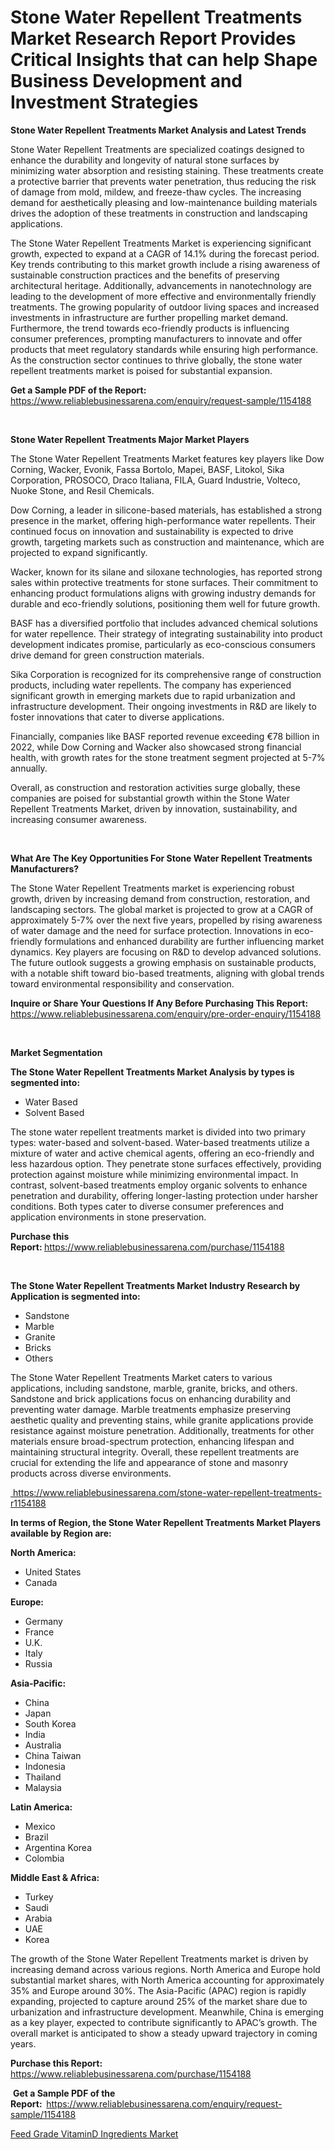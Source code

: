 <p><h1>Stone Water Repellent Treatments Market Research Report Provides Critical Insights that can help Shape Business Development and Investment Strategies</h1></p><p><strong>Stone Water Repellent Treatments Market Analysis and Latest Trends</strong></p>
<p><p>Stone Water Repellent Treatments are specialized coatings designed to enhance the durability and longevity of natural stone surfaces by minimizing water absorption and resisting staining. These treatments create a protective barrier that prevents water penetration, thus reducing the risk of damage from mold, mildew, and freeze-thaw cycles. The increasing demand for aesthetically pleasing and low-maintenance building materials drives the adoption of these treatments in construction and landscaping applications.</p><p>The Stone Water Repellent Treatments Market is experiencing significant growth, expected to expand at a CAGR of 14.1% during the forecast period. Key trends contributing to this market growth include a rising awareness of sustainable construction practices and the benefits of preserving architectural heritage. Additionally, advancements in nanotechnology are leading to the development of more effective and environmentally friendly treatments. The growing popularity of outdoor living spaces and increased investments in infrastructure are further propelling market demand. Furthermore, the trend towards eco-friendly products is influencing consumer preferences, prompting manufacturers to innovate and offer products that meet regulatory standards while ensuring high performance. As the construction sector continues to thrive globally, the stone water repellent treatments market is poised for substantial expansion.</p></p>
<p><strong>Get a Sample PDF of the Report:&nbsp;</strong> <a href="https://www.reliablebusinessarena.com/enquiry/request-sample/1154188?utm_campaign=2195&utm_medium=2&utm_source=Github&utm_content=ia&utm_term=03042025&utm_id=stone-water-repellent-treatments">https://www.reliablebusinessarena.com/enquiry/request-sample/1154188</a></p>
<p>&nbsp;</p>
<p><strong>Stone Water Repellent Treatments Major Market Players</strong></p>
<p><p>The Stone Water Repellent Treatments Market features key players like Dow Corning, Wacker, Evonik, Fassa Bortolo, Mapei, BASF, Litokol, Sika Corporation, PROSOCO, Draco Italiana, FILA, Guard Industrie, Volteco, Nuoke Stone, and Resil Chemicals. </p><p>Dow Corning, a leader in silicone-based materials, has established a strong presence in the market, offering high-performance water repellents. Their continued focus on innovation and sustainability is expected to drive growth, targeting markets such as construction and maintenance, which are projected to expand significantly.</p><p>Wacker, known for its silane and siloxane technologies, has reported strong sales within protective treatments for stone surfaces. Their commitment to enhancing product formulations aligns with growing industry demands for durable and eco-friendly solutions, positioning them well for future growth.</p><p>BASF has a diversified portfolio that includes advanced chemical solutions for water repellence. Their strategy of integrating sustainability into product development indicates promise, particularly as eco-conscious consumers drive demand for green construction materials.</p><p>Sika Corporation is recognized for its comprehensive range of construction products, including water repellents. The company has experienced significant growth in emerging markets due to rapid urbanization and infrastructure development. Their ongoing investments in R&D are likely to foster innovations that cater to diverse applications.</p><p>Financially, companies like BASF reported revenue exceeding €78 billion in 2022, while Dow Corning and Wacker also showcased strong financial health, with growth rates for the stone treatment segment projected at 5-7% annually. </p><p>Overall, as construction and restoration activities surge globally, these companies are poised for substantial growth within the Stone Water Repellent Treatments Market, driven by innovation, sustainability, and increasing consumer awareness.</p></p>
<p>&nbsp;</p>
<p><strong>What Are The Key Opportunities For Stone Water Repellent Treatments Manufacturers?</strong></p>
<p><p>The Stone Water Repellent Treatments market is experiencing robust growth, driven by increasing demand from construction, restoration, and landscaping sectors. The global market is projected to grow at a CAGR of approximately 5-7% over the next five years, propelled by rising awareness of water damage and the need for surface protection. Innovations in eco-friendly formulations and enhanced durability are further influencing market dynamics. Key players are focusing on R&D to develop advanced solutions. The future outlook suggests a growing emphasis on sustainable products, with a notable shift toward bio-based treatments, aligning with global trends toward environmental responsibility and conservation.</p></p>
<p><strong>Inquire or Share Your Questions If Any Before Purchasing This Report:</strong> <a href="https://www.reliablebusinessarena.com/enquiry/pre-order-enquiry/1154188?utm_campaign=2195&utm_medium=2&utm_source=Github&utm_content=ia&utm_term=03042025&utm_id=stone-water-repellent-treatments">https://www.reliablebusinessarena.com/enquiry/pre-order-enquiry/1154188</a></p>
<p>&nbsp;</p>
<p><strong>Market Segmentation</strong></p>
<p><strong>The Stone Water Repellent Treatments Market Analysis by types is segmented into:</strong></p>
<p><ul><li>Water Based</li><li>Solvent Based</li></ul></p>
<p><p>The stone water repellent treatments market is divided into two primary types: water-based and solvent-based. Water-based treatments utilize a mixture of water and active chemical agents, offering an eco-friendly and less hazardous option. They penetrate stone surfaces effectively, providing protection against moisture while minimizing environmental impact. In contrast, solvent-based treatments employ organic solvents to enhance penetration and durability, offering longer-lasting protection under harsher conditions. Both types cater to diverse consumer preferences and application environments in stone preservation.</p></p>
<p><strong>Purchase this Report:&nbsp;</strong><a href="https://www.reliablebusinessarena.com/purchase/1154188?utm_campaign=2195&utm_medium=2&utm_source=Github&utm_content=ia&utm_term=03042025&utm_id=stone-water-repellent-treatments">https://www.reliablebusinessarena.com/purchase/1154188</a></p>
<p>&nbsp;</p>
<p><strong>The Stone Water Repellent Treatments Market Industry Research by Application is segmented into:</strong></p>
<p><ul><li>Sandstone</li><li>Marble</li><li>Granite</li><li>Bricks</li><li>Others</li></ul></p>
<p><p>The Stone Water Repellent Treatments Market caters to various applications, including sandstone, marble, granite, bricks, and others. Sandstone and brick applications focus on enhancing durability and preventing water damage. Marble treatments emphasize preserving aesthetic quality and preventing stains, while granite applications provide resistance against moisture penetration. Additionally, treatments for other materials ensure broad-spectrum protection, enhancing lifespan and maintaining structural integrity. Overall, these repellent treatments are crucial for extending the life and appearance of stone and masonry products across diverse environments.</p></p>
<p><a href="https://www.reliablebusinessarena.com/stone-water-repellent-treatments-r1154188?utm_campaign=2195&utm_medium=2&utm_source=Github&utm_content=ia&utm_term=03042025&utm_id=stone-water-repellent-treatments">&nbsp;https://www.reliablebusinessarena.com/stone-water-repellent-treatments-r1154188</a></p>
<p><strong>In terms of Region, the Stone Water Repellent Treatments Market Players available by Region are:</strong></p>
<p>
    <p> <strong> North America: </strong>
        <ul>
            <li>United States</li>
            <li>Canada</li>
        </ul>
        </p> 
    <p> <strong> Europe: </strong>
        <ul>
            <li>Germany</li>
            <li>France</li>
            <li>U.K.</li>
            <li>Italy</li>
            <li>Russia</li>
        </ul>
        </p> 
    <p> <strong> Asia-Pacific: </strong>
        <ul>
            <li>China</li>
            <li>Japan</li>
            <li>South Korea</li>
            <li>India</li>
            <li>Australia</li>
            <li>China Taiwan</li>
            <li>Indonesia</li>
            <li>Thailand</li>
            <li>Malaysia</li>
        </ul>
        </p> 
    <p> <strong> Latin America: </strong>
        <ul>
            <li>Mexico</li>
            <li>Brazil</li>
            <li>Argentina Korea</li>
            <li>Colombia</li>
        </ul>
        </p> 
    <p> <strong> Middle East & Africa: </strong>
        <ul>
            <li>Turkey</li>
            <li>Saudi</li>
            <li>Arabia</li>
            <li>UAE</li>
            <li>Korea</li>
        </ul>
    </p>
    </p>
<p><p>The growth of the Stone Water Repellent Treatments market is driven by increasing demand across various regions. North America and Europe hold substantial market shares, with North America accounting for approximately 35% and Europe around 30%. The Asia-Pacific (APAC) region is rapidly expanding, projected to capture around 25% of the market share due to urbanization and infrastructure development. Meanwhile, China is emerging as a key player, expected to contribute significantly to APAC’s growth. The overall market is anticipated to show a steady upward trajectory in coming years.</p></p>
<p><strong>Purchase this Report: </strong><a href="https://www.reliablebusinessarena.com/purchase/1154188?utm_campaign=2195&utm_medium=2&utm_source=Github&utm_content=ia&utm_term=03042025&utm_id=stone-water-repellent-treatments">https://www.reliablebusinessarena.com/purchase/1154188</a></p>
<p>&nbsp;<strong>Get a Sample PDF of the Report:&nbsp;&nbsp;</strong><a href="https://www.reliablebusinessarena.com/enquiry/request-sample/1154188?utm_campaign=2195&utm_medium=2&utm_source=Github&utm_content=ia&utm_term=03042025&utm_id=stone-water-repellent-treatments">https://www.reliablebusinessarena.com/enquiry/request-sample/1154188</a></p>
<p><strong></strong></p>
<p><p><a href="https://github.com/JakirUddin511/Market-Research-Report-List-2/blob/main/feed-grade-vitamind-ingredients-market.md?utm_campaign=2195&utm_medium=2&utm_source=Github&utm_content=ia&utm_term=03042025&utm_id=stone-water-repellent-treatments">Feed Grade VitaminD Ingredients Market</a></p></p>